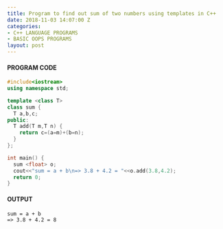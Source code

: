 ```yaml
---
title: Program to find out sum of two numbers using templates in C++
date: 2018-11-03 14:07:00 Z
categories:
- C++ LANGUAGE PROGRAMS
- BASIC OOPS PROGRAMS
layout: post
---
```


#### PROGRAM CODE

```cpp
#include<iostream>
using namespace std;

template <class T>
class sum {
  T a,b,c;
public:
  T add(T m,T n) {
    return c=(a=m)+(b=n);
  }
};

int main() {
  sum <float> o;
  cout<<"sum = a + b\n=> 3.8 + 4.2 = "<<o.add(3.8,4.2);
  return 0;
}
```

#### OUTPUT

```
sum = a + b
=> 3.8 + 4.2 = 8
```